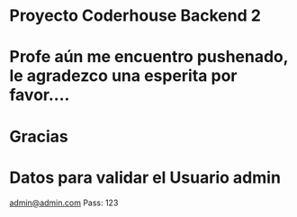 # Proyecto Coderhouse Backend 2

# Profe aún me encuentro pushenado, le agradezco una esperita por favor....
# Gracias

# Datos para validar el Usuario admin
admin@admin.com 
Pass: 123